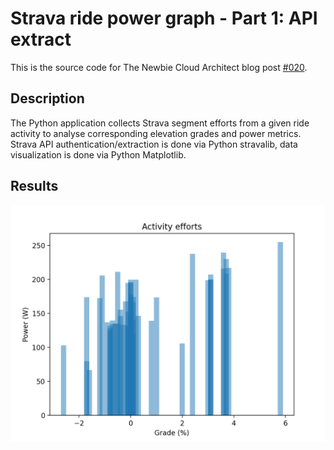 # Strava ride power graph - Part 1: API extract
This is the source code for The Newbie Cloud Architect blog post [#020](https://tncad.blogspot.com/2020/06/020-strava-ride-power-graph.html). 

## Description
The Python application collects Strava segment efforts from a given ride activity to analyse corresponding elevation grades and power metrics. Strava API authentication/extraction is done via Python stravalib, data visualization is done via Python Matplotlib.

## Results
![Matplotlib bar chart](bars.png)

